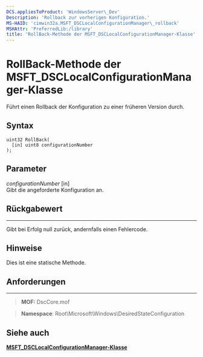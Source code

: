 ```yaml
---
DCS.appliesToProduct: 'WindowsServer\_Dev'
Description: 'Rollback zur vorherigen Konfiguration.'
MS-HAID: 'cimwin32a.MSFT_DSCLocalConfigurationManager\_rollback'
MSHAttr: 'PreferredLib:/library'
title: 'RollBack-Methode der MSFT_DSCLocalConfigurationManager-Klasse'
---
```


# RollBack-Methode der MSFT_DSCLocalConfigurationManager-Klasse

Führt einen Rollback der Konfiguration zu einer früheren Version durch.

Syntax
------

```mof
uint32 RollBack(
  [in] uint8 configurationNumber
);
```

Parameter
----------

*configurationNumber* \[in\]  
Gibt die angeforderte Konfiguration an. 

## Rückgabewert
------------

Gibt bei Erfolg null zurück, andernfalls einen Fehlercode.

## Hinweise

Dies ist eine statische Methode.

## Anforderungen
------------
>**MOF:** DscCore.mof

>**Namespace**: Root\Microsoft\Windows\DesiredStateConfiguration


## Siehe auch


[**MSFT_DSCLocalConfigurationManager-Klasse**](msft-dsclocalconfigurationmanager.md)


 

 





<!--HONumber=Apr16_HO2-->


